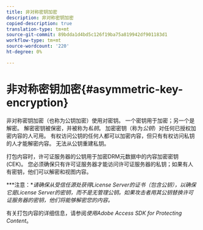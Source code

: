 ```yaml
---
title: 非对称密钥加密
description: 非对称密钥加密
copied-description: true
translation-type: tm+mt
source-git-commit: 89bdda1d4bd5c126f19ba75a819942df901183d1
workflow-type: tm+mt
source-wordcount: '220'
ht-degree: 0%

---
```



# 非对称密钥加密{#asymmetric-key-encryption}

非对称密钥加密（也称为公钥加密）使用对密钥。 一个密钥用于加密；另一个是解密。 解密密钥被保密，并被称为&#x200B;*私钥*。 加密密钥（称为&#x200B;*公钥*）对任何已授权加密内容的人可用。 有权访问公钥的任何人都可以加密内容，但只有有权访问私钥的人才能解密内容。 无法从公钥重建私钥。

打包内容时，许可证服务器的公钥用于加密DRM元数据中的内容加密密钥(CEK)。 您必须确保只有许可证服务器才能访问许可证服务器的私钥；如果有人有密钥，他们可以解密和视图内容。

***注意：**请确保从受信任源处获得License Server的证书（包含公钥），以确保它是License Server的密钥，而不是无管理公钥。如果攻击者用其公钥替换许可证服务器的密钥，他们将能够解密您的内容。*

有关打包内容的详细信息，请参阅&#x200B;*使用Adobe Access SDK for Protecting Content*。
